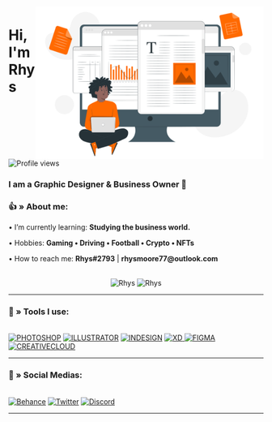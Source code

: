 <img align="right" src="https://raw.githubusercontent.com/gabrlcj/gabrlcj/2aa161dfb942e25ec84396721837dfccc98e08f2/Illustration.svg" alt="Illustration" title="Illustration Storyset" width=450/>
    
<h1 align="left">Hi, I'm Rhys</h1>

![Profile views](https://komarev.com/ghpvc/?username=your-github-Rhys00&color=orange)

<h3 align="left">I am a Graphic Designer & Business Owner 🚀</h3>

<div align="left">
    <h3>👍 » About me:</h3>
        <p>• I’m currently learning: <b>Studying the business world.</b></p>
        <p>• Hobbies: <b>Gaming • Driving • Football • Crypto • NFTs </b></p>
        <p>• How to reach me: <b>Rhys#2793</b> | <b>rhysmoore77@outlook.com</b></p>
</div><br>

<div align="center">
    <img height="155em" src="https://github-readme-stats.vercel.app/api?username=Rhys00&title_color=FF6900&icon_color=FF6900&show_icons=true" alt="Rhys" />
    <img height="155em" src="https://github-readme-streak-stats.herokuapp.com?user=Rhys00&date_format=M%20j%5B%2C%20Y%5D" alt="Rhys" />
</div>
    
---

<div>
  <h3>🧰 » Tools I use:</h3><br>
    <a href="https://github.com/Rhys00"><img src="https://img.shields.io/badge/Adobe%20Photoshop-31A8FF?style=for-the-badge&logo=Adobe%20Photoshop&logoColor=black" alt="PHOTOSHOP"></a>
    <a href="https://github.com/Rhys00"><img src="https://img.shields.io/badge/Adobe%20Illustrator-FF9A00?style=for-the-badge&logo=adobe%20illustrator&logoColor=white" alt="ILLUSTRATOR"></a>
    <a href="https://github.com/Rhys00"><img src="https://img.shields.io/badge/Adobe%20InDesign-FF3366?style=for-the-badge&logo=Adobe%20InDesign&logoColor=white" alt="INDESIGN"></a>
    <a href="https://github.com/Rhys00"><img src="https://img.shields.io/badge/Adobe%20XD-470137?style=for-the-badge&logo=Adobe%20XD&logoColor=#FF61F6" alt="XD"> </a>
    <a href="https://github.com/Rhys00"><img src="https://img.shields.io/badge/Figma-F24E1E?style=for-the-badge&logo=figma&logoColor=white" alt="FIGMA"></a>
    <a href="https://github.com/Rhys00"><img src="https://img.shields.io/badge/Adobe%20Creative%20Cloud-DA1F26?style=for-the-badge&logo=Adobe%20Creative%20Cloud&logoColor=white" alt="CREATIVECLOUD"></a>
</div>

___

<div>
  <h3>📱 » Social Medias:</h3><br>
    <a href="https://www.behance.net/RhysPSD" target="_blank"><img src="https://img.shields.io/badge/Behance-0054F7?style=for-the-badge&logo=behance&logoColor=white" alt="Behance"></a>
    <a href="https://twitter.com/sudaans" target="_blank"><img src="https://img.shields.io/badge/Twitter-1DA1F2?style=for-the-badge&logo=twitter&logoColor=white" alt="Twitter"></a>
    <a href="https://discord.gg/SEQQKM6w8V"><img src="https://img.shields.io/badge/Discord-7289DA?style=for-the-badge&logo=discord&logoColor=white" alt="Discord"></a>
</div>

------

